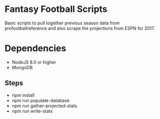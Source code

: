 # Fantasy Football Scripts
Basic scripts to pull together previous season data from profootballreference and also scrape the projections from ESPN for 2017.

# Dependencies
* NodeJS 8.0 or higher
* MongoDB

## Steps
* npm install
* npm run populate-database
* npm run gather-projected-stats
* npm run write-stats